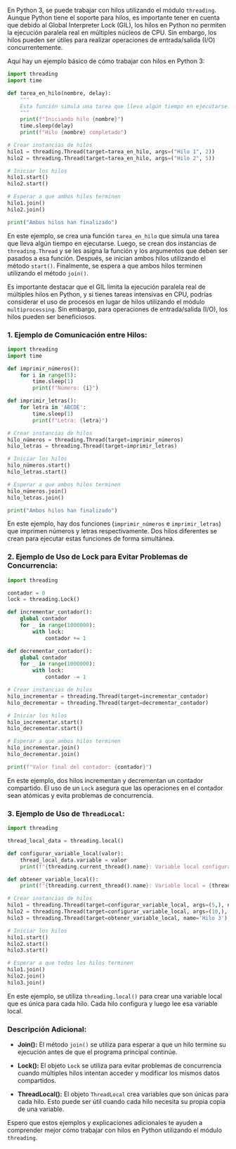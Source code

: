 
En Python 3, se puede trabajar con hilos utilizando el módulo `threading`. Aunque Python tiene el soporte para hilos, es importante tener en cuenta que debido al Global Interpreter Lock (GIL), los hilos en Python no permiten la ejecución paralela real en múltiples núcleos de CPU. Sin embargo, los hilos pueden ser útiles para realizar operaciones de entrada/salida (I/O) concurrentemente.

Aquí hay un ejemplo básico de cómo trabajar con hilos en Python 3:

```python
import threading
import time

def tarea_en_hilo(nombre, delay):
    """
    Esta función simula una tarea que lleva algún tiempo en ejecutarse.
    """
    print(f"Iniciando hilo {nombre}")
    time.sleep(delay)
    print(f"Hilo {nombre} completado")

# Crear instancias de hilos
hilo1 = threading.Thread(target=tarea_en_hilo, args=("Hilo 1", 2))
hilo2 = threading.Thread(target=tarea_en_hilo, args=("Hilo 2", 5))

# Iniciar los hilos
hilo1.start()
hilo2.start()

# Esperar a que ambos hilos terminen
hilo1.join()
hilo2.join()

print("Ambos hilos han finalizado")
```

En este ejemplo, se crea una función `tarea_en_hilo` que simula una tarea que lleva algún tiempo en ejecutarse. Luego, se crean dos instancias de `threading.Thread` y se les asigna la función y los argumentos que deben ser pasados a esa función. Después, se inician ambos hilos utilizando el método `start()`. Finalmente, se espera a que ambos hilos terminen utilizando el método `join()`.

Es importante destacar que el GIL limita la ejecución paralela real de múltiples hilos en Python, y si tienes tareas intensivas en CPU, podrías considerar el uso de procesos en lugar de hilos utilizando el módulo `multiprocessing`. Sin embargo, para operaciones de entrada/salida (I/O), los hilos pueden ser beneficiosos.

### 1. Ejemplo de Comunicación entre Hilos:

```python
import threading
import time

def imprimir_números():
    for i in range(5):
        time.sleep(1)
        print(f"Número: {i}")

def imprimir_letras():
    for letra in 'ABCDE':
        time.sleep(1)
        print(f"Letra: {letra}")

# Crear instancias de hilos
hilo_números = threading.Thread(target=imprimir_números)
hilo_letras = threading.Thread(target=imprimir_letras)

# Iniciar los hilos
hilo_números.start()
hilo_letras.start()

# Esperar a que ambos hilos terminen
hilo_números.join()
hilo_letras.join()

print("Ambos hilos han finalizado")
```

En este ejemplo, hay dos funciones (`imprimir_números` e `imprimir_letras`) que imprimen números y letras respectivamente. Dos hilos diferentes se crean para ejecutar estas funciones de forma simultánea.

### 2. Ejemplo de Uso de Lock para Evitar Problemas de Concurrencia:

```python
import threading

contador = 0
lock = threading.Lock()

def incrementar_contador():
    global contador
    for _ in range(1000000):
        with lock:
            contador += 1

def decrementar_contador():
    global contador
    for _ in range(1000000):
        with lock:
            contador -= 1

# Crear instancias de hilos
hilo_incrementar = threading.Thread(target=incrementar_contador)
hilo_decrementar = threading.Thread(target=decrementar_contador)

# Iniciar los hilos
hilo_incrementar.start()
hilo_decrementar.start()

# Esperar a que ambos hilos terminen
hilo_incrementar.join()
hilo_decrementar.join()

print(f"Valor final del contador: {contador}")
```

En este ejemplo, dos hilos incrementan y decrementan un contador compartido. El uso de un `Lock` asegura que las operaciones en el contador sean atómicas y evita problemas de concurrencia.

### 3. Ejemplo de Uso de `ThreadLocal`:

```python
import threading

thread_local_data = threading.local()

def configurar_variable_local(valor):
    thread_local_data.variable = valor
    print(f"{threading.current_thread().name}: Variable local configurada a {valor}")

def obtener_variable_local():
    print(f"{threading.current_thread().name}: Variable local = {thread_local_data.variable}")

# Crear instancias de hilos
hilo1 = threading.Thread(target=configurar_variable_local, args=(5,), name='Hilo 1')
hilo2 = threading.Thread(target=configurar_variable_local, args=(10,), name='Hilo 2')
hilo3 = threading.Thread(target=obtener_variable_local, name='Hilo 3')

# Iniciar los hilos
hilo1.start()
hilo2.start()
hilo3.start()

# Esperar a que todos los hilos terminen
hilo1.join()
hilo2.join()
hilo3.join()
```

En este ejemplo, se utiliza `threading.local()` para crear una variable local que es única para cada hilo. Cada hilo configura y luego lee esa variable local.

### Descripción Adicional:

- **Join():** El método `join()` se utiliza para esperar a que un hilo termine su ejecución antes de que el programa principal continúe.

- **Lock():** El objeto `Lock` se utiliza para evitar problemas de concurrencia cuando múltiples hilos intentan acceder y modificar los mismos datos compartidos.

- **ThreadLocal():** El objeto `ThreadLocal` crea variables que son únicas para cada hilo. Esto puede ser útil cuando cada hilo necesita su propia copia de una variable.

Espero que estos ejemplos y explicaciones adicionales te ayuden a comprender mejor cómo trabajar con hilos en Python utilizando el módulo `threading`.